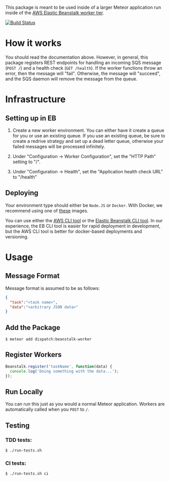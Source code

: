 This package is meant to be used inside of a larger Meteor application run inside of the [AWS Elastic Beanstalk worker tier](http://docs.aws.amazon.com/elasticbeanstalk/latest/dg/using-features-managing-env-tiers.html).

[![Build Status](https://travis-ci.org/DispatchMe/meteor-beanstalk-worker.svg?branch=master)](https://travis-ci.org/DispatchMe/meteor-beanstalk-worker)

# How it works
You should read the documentation above. However, in general, this package registers REST endpoints for handling an incoming SQS message (`POST /`) and a health check (`GET /health`). If the worker functions throw an error, then the message will "fail". Otherwise, the message will "succeed", and the SQS daemon will remove the message from the queue.

# Infrastructure
## Setting up in EB
1. Create a new worker environment. You can either have it create a queue for you or use an existing queue. If you use an existing queue, be sure to create a redrive strategy and set up a dead letter queue, otherwise your failed messages will be processed infinitely.

2. Under "Configuration -> Worker Configuration", set the "HTTP Path" setting to "/".

3. Under "Configuration -> Health", set the "Application health check URL" to "/health"

## Deploying
Your environment type should either be `Node.JS` or `Docker`. With Docker, we recommend using one of [these](https://github.com/meteorhacks/meteord) images.

You can use either the [AWS CLI tool](https://aws.amazon.com/cli/) or the [Elastic Beanstalk CLI tool](http://docs.aws.amazon.com/elasticbeanstalk/latest/dg/eb-cli3.html). In our experience, the EB CLI tool is easier for rapid deployment in development, but the AWS CLI tool is better for docker-based deployments and versioning.

# Usage

## Message Format
Message format is assumed to be as follows:

```json
{
  "task":"<task name>",
  "data":"<arbitrary JSON data>"
}
```

## Add the Package
```
$ meteor add dispatch:beanstalk-worker
```

## Register Workers
```javascript
Beanstalk.register('taskName', function(data) {
  console.log('Doing something with the data...');
});
```

## Run Locally
You can run this just as you would a normal Meteor application. Workers are automatically called when you `POST` to `/`.

## Testing
### TDD tests:
```
$ ./run-tests.sh
```

### CI tests:
```
$ ./run-tests.sh ci
```

